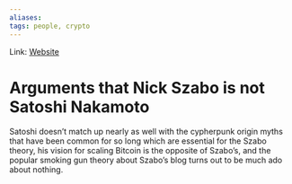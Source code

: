 ```yaml
---
aliases:
tags: people, crypto
---
```

Link: [Website](https://news.bitcoin.com/why-nick-szabo-probably-isnt-satoshi/)

# Arguments that Nick Szabo is not Satoshi Nakamoto
Satoshi doesn’t match up nearly as well with the cypherpunk origin myths that have been common for so long which are essential for the Szabo theory, his vision for scaling Bitcoin is the opposite of Szabo’s, and the popular smoking gun theory about Szabo’s blog turns out to be much ado about nothing.